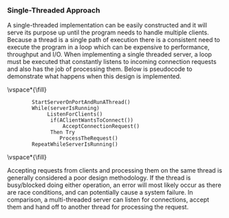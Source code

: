 ### Single-Threaded Approach

A single-threaded implementation can be easily constructed and it will serve its purpose up until the program needs to handle multiple clients. Because a thread is a single path of execution there is a consistent need to execute the program in a loop which can be expensive to performance, throughput and I/O. When implementing a single threaded server, a loop must be executed that constantly listens to incoming connection requests and also has the job of processing them. Below is pseudocode to demonstrate what happens when this design is implemented.      


\vspace*{\fill}   
```
        StartServerOnPortAndRunAThread()
        While(serverIsRunning)  
             ListenForClients() 
              if(AClientWantsToConnect())   
                  AcceptConnectionRequest()
              Then Try  
                 ProcessTheRequest()  
        RepeatWhileServerIsRunning()
```   
\vspace*{\fill}   

Accepting requests from clients and processing them on the same thread is generally considered a poor design methodology. If the thread is busy/blocked doing either operation, an error will most likely occur as there are race conditions, and can potentially cause a system failure. In comparison, a multi-threaded server can listen for connections, accept them and hand off to another thread for processing the request.

